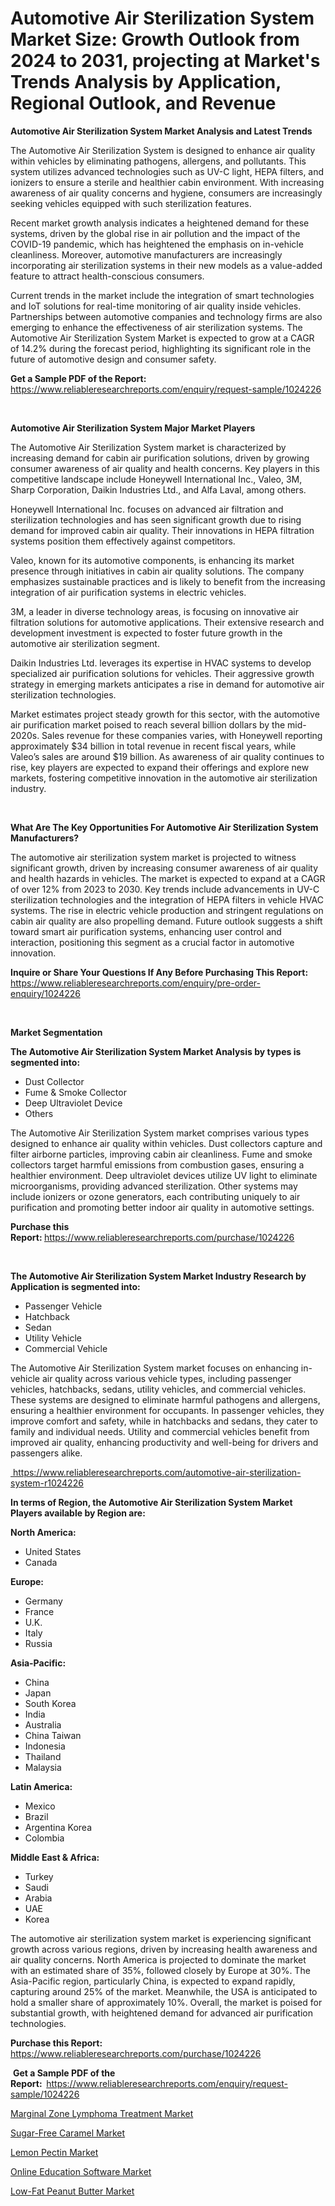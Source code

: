 <p><h1>Automotive Air Sterilization System Market Size: Growth Outlook from 2024 to 2031, projecting at Market's Trends Analysis by Application, Regional Outlook, and Revenue</h1></p><p><strong>Automotive Air Sterilization System Market Analysis and Latest Trends</strong></p>
<p><p>The Automotive Air Sterilization System is designed to enhance air quality within vehicles by eliminating pathogens, allergens, and pollutants. This system utilizes advanced technologies such as UV-C light, HEPA filters, and ionizers to ensure a sterile and healthier cabin environment. With increasing awareness of air quality concerns and hygiene, consumers are increasingly seeking vehicles equipped with such sterilization features.</p><p>Recent market growth analysis indicates a heightened demand for these systems, driven by the global rise in air pollution and the impact of the COVID-19 pandemic, which has heightened the emphasis on in-vehicle cleanliness. Moreover, automotive manufacturers are increasingly incorporating air sterilization systems in their new models as a value-added feature to attract health-conscious consumers. </p><p>Current trends in the market include the integration of smart technologies and IoT solutions for real-time monitoring of air quality inside vehicles. Partnerships between automotive companies and technology firms are also emerging to enhance the effectiveness of air sterilization systems. The Automotive Air Sterilization System Market is expected to grow at a CAGR of 14.2% during the forecast period, highlighting its significant role in the future of automotive design and consumer safety.</p></p>
<p><strong>Get a Sample PDF of the Report:&nbsp;</strong> <a href="https://www.reliableresearchreports.com/enquiry/request-sample/1024226">https://www.reliableresearchreports.com/enquiry/request-sample/1024226</a></p>
<p>&nbsp;</p>
<p><strong>Automotive Air Sterilization System Major Market Players</strong></p>
<p><p>The Automotive Air Sterilization System market is characterized by increasing demand for cabin air purification solutions, driven by growing consumer awareness of air quality and health concerns. Key players in this competitive landscape include Honeywell International Inc., Valeo, 3M, Sharp Corporation, Daikin Industries Ltd., and Alfa Laval, among others.</p><p>Honeywell International Inc. focuses on advanced air filtration and sterilization technologies and has seen significant growth due to rising demand for improved cabin air quality. Their innovations in HEPA filtration systems position them effectively against competitors.</p><p>Valeo, known for its automotive components, is enhancing its market presence through initiatives in cabin air quality solutions. The company emphasizes sustainable practices and is likely to benefit from the increasing integration of air purification systems in electric vehicles.</p><p>3M, a leader in diverse technology areas, is focusing on innovative air filtration solutions for automotive applications. Their extensive research and development investment is expected to foster future growth in the automotive air sterilization segment.</p><p>Daikin Industries Ltd. leverages its expertise in HVAC systems to develop specialized air purification solutions for vehicles. Their aggressive growth strategy in emerging markets anticipates a rise in demand for automotive air sterilization technologies.</p><p>Market estimates project steady growth for this sector, with the automotive air purification market poised to reach several billion dollars by the mid-2020s. Sales revenue for these companies varies, with Honeywell reporting approximately $34 billion in total revenue in recent fiscal years, while Valeo’s sales are around $19 billion. As awareness of air quality continues to rise, key players are expected to expand their offerings and explore new markets, fostering competitive innovation in the automotive air sterilization industry.</p></p>
<p>&nbsp;</p>
<p><strong>What Are The Key Opportunities For Automotive Air Sterilization System Manufacturers?</strong></p>
<p><p>The automotive air sterilization system market is projected to witness significant growth, driven by increasing consumer awareness of air quality and health hazards in vehicles. The market is expected to expand at a CAGR of over 12% from 2023 to 2030. Key trends include advancements in UV-C sterilization technologies and the integration of HEPA filters in vehicle HVAC systems. The rise in electric vehicle production and stringent regulations on cabin air quality are also propelling demand. Future outlook suggests a shift toward smart air purification systems, enhancing user control and interaction, positioning this segment as a crucial factor in automotive innovation.</p></p>
<p><strong>Inquire or Share Your Questions If Any Before Purchasing This Report:</strong> <a href="https://www.reliableresearchreports.com/enquiry/pre-order-enquiry/1024226">https://www.reliableresearchreports.com/enquiry/pre-order-enquiry/1024226</a></p>
<p>&nbsp;</p>
<p><strong>Market Segmentation</strong></p>
<p><strong>The Automotive Air Sterilization System Market Analysis by types is segmented into:</strong></p>
<p><ul><li>Dust Collector</li><li>Fume & Smoke Collector</li><li>Deep Ultraviolet Device</li><li>Others</li></ul></p>
<p><p>The Automotive Air Sterilization System market comprises various types designed to enhance air quality within vehicles. Dust collectors capture and filter airborne particles, improving cabin air cleanliness. Fume and smoke collectors target harmful emissions from combustion gases, ensuring a healthier environment. Deep ultraviolet devices utilize UV light to eliminate microorganisms, providing advanced sterilization. Other systems may include ionizers or ozone generators, each contributing uniquely to air purification and promoting better indoor air quality in automotive settings.</p></p>
<p><strong>Purchase this Report:&nbsp;</strong><a href="https://www.reliableresearchreports.com/purchase/1024226">https://www.reliableresearchreports.com/purchase/1024226</a></p>
<p>&nbsp;</p>
<p><strong>The Automotive Air Sterilization System Market Industry Research by Application is segmented into:</strong></p>
<p><ul><li>Passenger Vehicle</li><li>Hatchback</li><li>Sedan</li><li>Utility Vehicle</li><li>Commercial Vehicle</li></ul></p>
<p><p>The Automotive Air Sterilization System market focuses on enhancing in-vehicle air quality across various vehicle types, including passenger vehicles, hatchbacks, sedans, utility vehicles, and commercial vehicles. These systems are designed to eliminate harmful pathogens and allergens, ensuring a healthier environment for occupants. In passenger vehicles, they improve comfort and safety, while in hatchbacks and sedans, they cater to family and individual needs. Utility and commercial vehicles benefit from improved air quality, enhancing productivity and well-being for drivers and passengers alike.</p></p>
<p><a href="https://www.reliableresearchreports.com/automotive-air-sterilization-system-r1024226">&nbsp;https://www.reliableresearchreports.com/automotive-air-sterilization-system-r1024226</a></p>
<p><strong>In terms of Region, the Automotive Air Sterilization System Market Players available by Region are:</strong></p>
<p>
    <p> <strong> North America: </strong>
        <ul>
            <li>United States</li>
            <li>Canada</li>
        </ul>
        </p> 
    <p> <strong> Europe: </strong>
        <ul>
            <li>Germany</li>
            <li>France</li>
            <li>U.K.</li>
            <li>Italy</li>
            <li>Russia</li>
        </ul>
        </p> 
    <p> <strong> Asia-Pacific: </strong>
        <ul>
            <li>China</li>
            <li>Japan</li>
            <li>South Korea</li>
            <li>India</li>
            <li>Australia</li>
            <li>China Taiwan</li>
            <li>Indonesia</li>
            <li>Thailand</li>
            <li>Malaysia</li>
        </ul>
        </p> 
    <p> <strong> Latin America: </strong>
        <ul>
            <li>Mexico</li>
            <li>Brazil</li>
            <li>Argentina Korea</li>
            <li>Colombia</li>
        </ul>
        </p> 
    <p> <strong> Middle East & Africa: </strong>
        <ul>
            <li>Turkey</li>
            <li>Saudi</li>
            <li>Arabia</li>
            <li>UAE</li>
            <li>Korea</li>
        </ul>
    </p>
    </p>
<p><p>The automotive air sterilization system market is experiencing significant growth across various regions, driven by increasing health awareness and air quality concerns. North America is projected to dominate the market with an estimated share of 35%, followed closely by Europe at 30%. The Asia-Pacific region, particularly China, is expected to expand rapidly, capturing around 25% of the market. Meanwhile, the USA is anticipated to hold a smaller share of approximately 10%. Overall, the market is poised for substantial growth, with heightened demand for advanced air purification technologies.</p></p>
<p><strong>Purchase this Report: </strong><a href="https://www.reliableresearchreports.com/purchase/1024226">https://www.reliableresearchreports.com/purchase/1024226</a></p>
<p>&nbsp;<strong>Get a Sample PDF of the Report:&nbsp;&nbsp;</strong><a href="https://www.reliableresearchreports.com/enquiry/request-sample/1024226">https://www.reliableresearchreports.com/enquiry/request-sample/1024226</a></p>
<p><strong></strong></p>
<p><p><a href="https://www.linkedin.com/pulse/mapping-marginal-zone-lymphoma-treatment-market-trends-challenges-fe3ze?trackingId=TzFyRGwQSFetcMErHhMwnA%3D%3D">Marginal Zone Lymphoma Treatment Market</a></p><p><a href="https://github.com/FassouRP/Market-Research-Report-List-6/blob/main/sugar-free-caramel-market.md">Sugar-Free Caramel Market</a></p><p><a href="https://issuu.com/reportprime-2/docs/lemon-pectin-market-size-2030.pptx_c6a1944bcdcc35">Lemon Pectin Market</a></p><p><a href="https://www.linkedin.com/pulse/online-education-software-market-revolution-2024-2031-trends-ifvme?trackingId=NEVnzc%2FfSbOPzWlUMS0liQ%3D%3D">Online Education Software Market</a></p><p><a href="https://github.com/rahu1506/Market-Research-Report-List-6/blob/main/low-fat-peanut-butter-market.md">Low-Fat Peanut Butter Market</a></p></p>